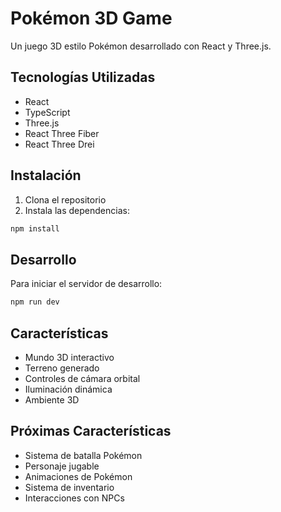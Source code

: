 # Pokémon 3D Game

Un juego 3D estilo Pokémon desarrollado con React y Three.js.

## Tecnologías Utilizadas

- React
- TypeScript
- Three.js
- React Three Fiber
- React Three Drei

## Instalación

1. Clona el repositorio
2. Instala las dependencias:
```bash
npm install
```

## Desarrollo

Para iniciar el servidor de desarrollo:

```bash
npm run dev
```

## Características

- Mundo 3D interactivo
- Terreno generado
- Controles de cámara orbital
- Iluminación dinámica
- Ambiente 3D

## Próximas Características

- Sistema de batalla Pokémon
- Personaje jugable
- Animaciones de Pokémon
- Sistema de inventario
- Interacciones con NPCs
